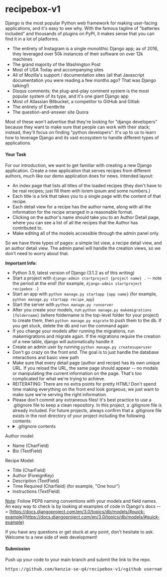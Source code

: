 # recipebox-v1

Django is the most popular Python web framework for making user-facing applications, and it's easy to see why. With the famous tagline of "batteries included" and thousands of plugins on PyPI, it makes sense that you can find it in a lot of platforms.

*   The entirety of Instagram is a single monolithic Django app; as of 2016, they leveraged over 50k instances of their software on over 12k machines
*   The grand majority of the Washington Post
*   Most of USA Today and accompanying sites
*   All of Mozilla's support / documentation sites (all that Javascript documentation you were reading a few months ago? That was Django talking!)
*   Disqus comments; the plug-and-play comment system is the most popular system of its type, and it's one giant Django app
*   Most of Atlassian Bitbucket, a competitor to GitHub and Gitlab
*   The entirety of Eventbrite
*   The question-and-answer site Quora

Most of these won't advertise that they're looking for "django developers" because they want to make sure that people can work with their stack; instead, they'll focus on finding "python developers". It's up to us to learn how to leverage Django and its vast ecosystem to handle different types of applications.

#### **Your Task**

For our introduction, we want to get familiar with creating a new Django application. Create a new application that serves recipes from different authors, much like our demo application does for news. Intended layout:

*   An index page that lists all titles of the loaded recipes (they don't have to be real recipes; just fill them with lorem ipsum and some numbers.)
*   Each title is a link that takes you to a single page with the content of that recipe.
*   Each detail view for a recipe has the author name, along with all the information for the recipe arranged in a reasonable format.
*   Clicking on the author's name should take you to an Author Detail page, where you can see a list of all the recipes that the Author has contributed to.
*   Make editing all of the models accessible through the admin panel only.

So we have three types of pages: a simple list view, a recipe detail view, and an author detail view. The admin panel will handle the creation views, so we don't need to worry about that.

**Important Info:**

*   Python 3.9, latest version of Django (3.1.2 as of this writing)
*   Start a project with `django-admin startproject {project name} .` -- note the period at the end! (for example, `django-admin startproject recipebox .`)
*   Start an app with `python manage.py startapp {app name}` (for example, `python manage.py startapp recipe_app`)
*   Start the server with `python manage.py runserver`
*   After you create your models, run `python manage.py makemigrations {foldername}` (where foldername is the top-level folder for your project) to create them, then `python manage.py migrate` to push them to the db. If you get stuck, delete the db and run the command again
*   If you change your models after running the migrations, run makemigrations and migrate again. If the migrations require the creation of a new table, django will automatically handle it
*   Create an admin user by running `python manage.py createsuperuser`
*   Don't go crazy on the front end. The goal is to just handle the database interactions and basic view path
*   Make sure that every detail page (author and recipe) has its own unique URL. If you reload the URL, the same page should appear -- no modals or manipulating the current information on the page. That's too complicated for what we're trying to achieve.
*   REITERATING: There are no extra points for pretty HTML! Don't spend time making everything on the front end look gorgeous; we just want to make sure we're serving the right information.
*   Please don't commit any extraneous files! It's best practice to use a .gitignore file to keep a clean repository. In this project, a .gitignore file is already included.  For future projects, always confirm that a .gitignore file exists in the root directory of your project including the following contents:
* <details>
   <summary markdown="span">.gitignore contents</summary>
   <code>
   # Inspired by https://www.toptal.com/developers/gitignore/api/venv,linux,macos,django,python,visualstudiocode,pycharm
  # Django
  *.log
  *.pot
  *.py[cod]
  *$py.class
  __pycache__/
  local_settings.py
  db.sqlite3
  db.sqlite3-journal
  # pyenv
  .python-version
  # Environments
  .env
  .venv
  env/
  venv/
  ENV/
  env.bak/
  venv.bak/
  ### VisualStudioCode ###
  .vscode/
  !.vscode/settings.json
  !.vscode/tasks.json
  !.vscode/launch.json
  !.vscode/extensions.json
  *.code-workspace
  .history
  ### PyCharm ###
  .idea/
  ### macOS ###
  # General
  .DS_Store
  ### Linux ###
  *~
  # temporary files which can be created if a process still has a handle open of a deleted file
  .fuse_hidden*
  # KDE directory preferences
  .directory
  # Linux trash folder which might appear on any partition or disk
  .Trash-*
  # .nfs files are created when an open file is removed but is still being accessed
  .nfs*   
  # C extensions
  *.so
  # Distribution / packaging
  .Python
  build/
  develop-eggs/
  dist/
  downloads/
  eggs/
  .eggs/
  lib/
  lib64/
  parts/
  sdist/
  var/
  wheels/
  pip-wheel-metadata/
  share/python-wheels/
  *.egg-info/
  .installed.cfg
  *.egg
  MANIFEST   
  # PyInstaller
  #  Usually these files are written by a python script from a template
  #  before PyInstaller builds the exe, so as to inject date/other infos into it.
  *.manifest
  *.spec 
  # Installer logs
  pip-log.txt
  pip-delete-this-directory.txt  
  # Unit test / coverage reports
  htmlcov/
  .tox/
  .nox/
  .coverage
  .coverage.*
  .cache
  nosetests.xml
  coverage.xml
  *.cover
  *.py,cover
  .hypothesis/
  .pytest_cache/  
  # Translations
  *.mo
  *.pot
  # Flask stuff:
  instance/
  .webassets-cache   
  # Scrapy stuff:
  .scrapy
  # Sphinx documentation
  docs/_build/  
  # PyBuilder
  target/    
  # Jupyter Notebook
  .ipynb_checkpoints
  # IPython
  profile_default/
  ipython_config.py 
  # PEP 582; used by e.g. github.com/David-OConnor/pyflow
  __pypackages__/   
  # Celery stuff
  celerybeat-schedule
  celerybeat.pid  
  # SageMath parsed files
  *.sage.py
  # Spyder project settings
  .spyderproject
  .spyproject
  # Rope project settings
  .ropeproject
  # mkdocs documentation
  /site
  # mypy
  .mypy_cache/
  .dmypy.json
  dmypy.json
  # Pyre type checker
  .pyre/
  </code>
</details>

Author model:

*   Name (CharField)
*   Bio (TextField)

Recipe Model:

*   Title (CharField)
*   Author (ForeignKey)
*   Description (TextField)
*   Time Required (Charfield) (for example, "One hour")
*   Instructions (TextField)

<span style="text-decoration: underline;">Note</span>: Follow PEP8 naming conventions with your models and field names. An easy way to check is by looking at examples of code in Django's docs --> [https://docs.djangoproject.com/en/3.0/topics/db/models/#quick-example](https://docs.djangoproject.com/en/3.0/topics/db/models/#quick-example)

If you have any questions or get stuck at any point, don't hesitate to ask. Welcome to a new side of web development!

#### **Submission**

Push up your code to your main branch and submit the link to the repo.

<pre>https://github.com/kenzie-se-q4/recipebox-v1/&ltgithub_username&gt</pre>
